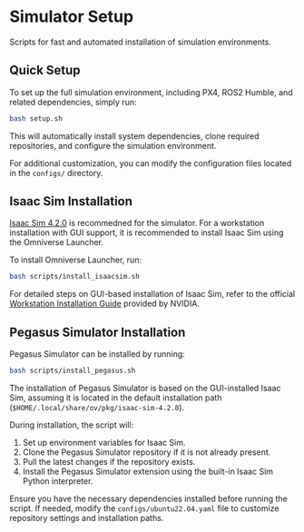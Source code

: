 # **Simulator Setup**
Scripts for fast and automated installation of simulation environments.

## **Quick Setup**
To set up the full simulation environment, including PX4, ROS2 Humble, and related dependencies, simply run:
```bash
bash setup.sh
```
This will automatically install system dependencies, clone required repositories, and configure the simulation environment.

For additional customization, you can modify the configuration files located in the `configs/` directory.

## **Isaac Sim Installation**
[Isaac Sim 4.2.0](https://docs.omniverse.nvidia.com/isaacsim/latest/release_notes.html#) is recommedned for the simulator. For a workstation installation with GUI support, it is recommended to install Isaac Sim using the Omniverse Launcher.  

To install Omniverse Launcher, run:
```bash
bash scripts/install_isaacsim.sh
```
For detailed steps on GUI-based installation of Isaac Sim, refer to the official [Workstation Installation Guide](https://docs.omniverse.nvidia.com/isaacsim/latest/installation/install_workstation.html) provided by NVIDIA.

## **Pegasus Simulator Installation**
Pegasus Simulator can be installed by running:
```bash
bash scripts/install_pegasus.sh
```
The installation of Pegasus Simulator is based on the GUI-installed Isaac Sim, assuming it is located in the default installation path (`$HOME/.local/share/ov/pkg/isaac-sim-4.2.0`).

During installation, the script will:
1. Set up environment variables for Isaac Sim.
2. Clone the Pegasus Simulator repository if it is not already present.
3. Pull the latest changes if the repository exists.
4. Install the Pegasus Simulator extension using the built-in Isaac Sim Python interpreter.

Ensure you have the necessary dependencies installed before running the script. If needed, modify the `configs/ubuntu22.04.yaml` file to customize repository settings and installation paths.
